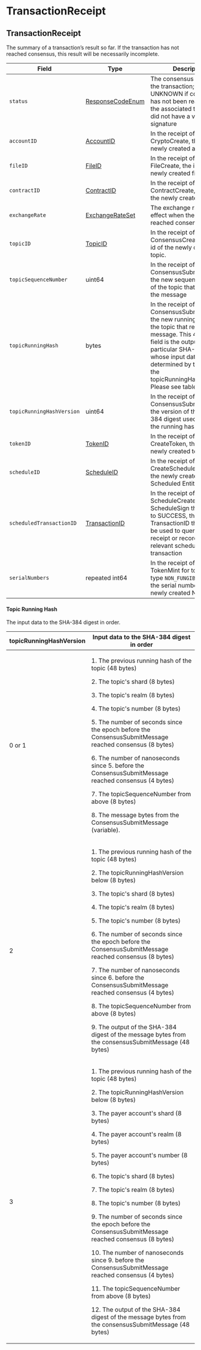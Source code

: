 # TransactionReceipt

## TransactionReceipt

The summary of a transaction’s result so far. If the transaction has not reached consensus, this result will be necessarily incomplete.

| Field                     | Type                                             | Description                                                                                                                                                                                                                                                                                                                   |
| ------------------------- | ------------------------------------------------ | ----------------------------------------------------------------------------------------------------------------------------------------------------------------------------------------------------------------------------------------------------------------------------------------------------------------------------- |
| `status`                  | [ResponseCodeEnum](responsecode.md)              | The consensus status of the transaction; is UNKNOWN if consensus has not been reached, or if the associated transaction did not have a valid payer signature                                                                                                                                                                  |
| `accountID`               | [AccountID](../basic-types/accountid.md)         | In the receipt of a CryptoCreate, the id of the newly created account                                                                                                                                                                                                                                                         |
| `fileID`                  | [FileID](../basic-types/fileid.md)               | In the receipt of a FileCreate, the id of the newly created file                                                                                                                                                                                                                                                              |
| `contractID`              | [ContractID](../basic-types/contractid.md)       | In the receipt of a ContractCreate, the id of the newly created contract                                                                                                                                                                                                                                                      |
| `exchangeRate`            | [ExchangeRateSet](exchangerate.md)               | The exchange rates in effect when the transaction reached consensus                                                                                                                                                                                                                                                           |
| `topicID`                 | [TopicID](../basic-types/topicid.md)             | In the receipt of a ConsensusCreateTopic, the id of the newly created topic.                                                                                                                                                                                                                                  |
| `topicSequenceNumber`     | uint64                                           | In the receipt of a ConsensusSubmitMessage, the new sequence number of the topic that received the message                                                                                                                                                                                                                    |
| `topicRunningHash`        | bytes                                            | In the receipt of a ConsensusSubmitMessage, the new running hash of the topic that received the message. This 48-byte field is the output of a particular SHA-384 digest whose input data are determined by the value of the topicRunningHashVersion. Please see table below. |
| `topicRunningHashVersion` | uint64                                           | In the receipt of a ConsensusSubmitMessage, the version of the SHA-384 digest used to update the running hash.                                                                                                                                                                                                |
| `tokenID`                 | [TokenID](../basic-types/tokenid.md)             | In the receipt of a CreateToken, the id of the newly created token                                                                                                                                                                                                                                                            |
| `scheduleID`              | [ScheduleID](../basic-types/scheduleid.md)       | In the receipt of a CreateSchedule, the id of the newly created Scheduled Entity                                                                                                                                                                                                                                              |
| `scheduledTransactionID`  | [TransactionID](../basic-types/transactionid.md) | In the receipt of a ScheduleCreate or ScheduleSign that resolves to SUCCESS, the TransactionID that should be used to query for the receipt or record of the relevant scheduled transaction                                                                                                                                   |
| `serialNumbers`           | repeated int64                                   | In the receipt of a TokenMint for tokens of type `NON_FUNGIBLE_UNIQUE`, the serial numbers of the newly created NFTs                                                                                                                                                                                                          |

#### Topic Running Hash

The input data to the SHA-384 digest in order.

| topicRunningHashVersion | Input data to the SHA-384 digest in order                                                                                                                                                                                                                                                                                                                                                                                                                                                                                                                                                                                                                                                                                                                          |
| ----------------------- | ------------------------------------------------------------------------------------------------------------------------------------------------------------------------------------------------------------------------------------------------------------------------------------------------------------------------------------------------------------------------------------------------------------------------------------------------------------------------------------------------------------------------------------------------------------------------------------------------------------------------------------------------------------------------------------------------------------------------------------------------------------------ |
| 0 or 1                  | <p>1. The previous running hash of the topic (48 bytes)</p><p>2. The topic's shard (8 bytes)</p><p>3. The topic's realm (8 bytes)</p><p>4. The topic's number (8 bytes)</p><p>5. The number of seconds since the epoch before the ConsensusSubmitMessage reached consensus (8 bytes)</p><p>6. The number of nanoseconds since 5. before the ConsensusSubmitMessage reached consensus (4 bytes)</p><p>7. The topicSequenceNumber from above (8 bytes)</p><p>8. The message bytes from the ConsensusSubmitMessage (variable).</p>                                                                                                                                                                                                                                    |
| 2                       | <p>1. The previous running hash of the topic (48 bytes)</p><p>2. The topicRunningHashVersion below (8 bytes)</p><p>3. The topic's shard (8 bytes)</p><p>4. The topic's realm (8 bytes)</p><p>5. The topic's number (8 bytes)</p><p>6. The number of seconds since the epoch before the ConsensusSubmitMessage reached consensus (8 bytes)</p><p>7. The number of nanoseconds since 6. before the ConsensusSubmitMessage reached consensus (4 bytes)</p><p>8. The topicSequenceNumber from above (8 bytes)</p><p>9. The output of the SHA-384 digest of the message bytes from the consensusSubmitMessage (48 bytes)</p>                                                                                                                                            |
| 3                       | <p>1. The previous running hash of the topic (48 bytes)</p><p>2. The topicRunningHashVersion below (8 bytes)</p><p>3. The payer account's shard (8 bytes)</p><p>4. The payer account's realm (8 bytes)</p><p>5. The payer account's number (8 bytes)</p><p>6. The topic's shard (8 bytes)</p><p>7. The topic's realm (8 bytes)</p><p>8. The topic's number (8 bytes)</p><p>9. The number of seconds since the epoch before the ConsensusSubmitMessage reached consensus (8 bytes)</p><p>10. The number of nanoseconds since 9. before the ConsensusSubmitMessage reached consensus (4 bytes)</p><p>11. The topicSequenceNumber from above (8 bytes)</p><p>12. The output of the SHA-384 digest of the message bytes from the consensusSubmitMessage (48 bytes)</p> |
